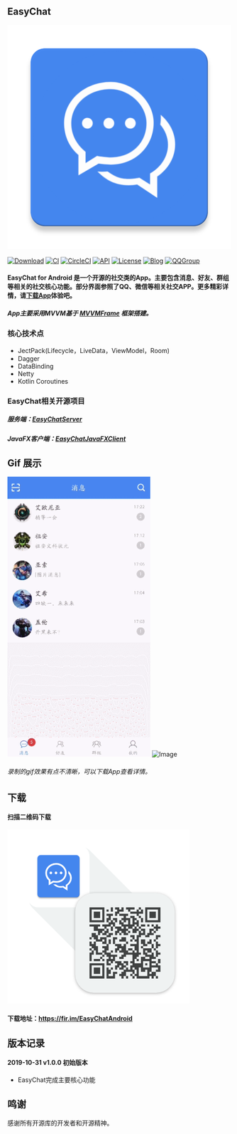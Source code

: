 ## EasyChat

![Image](app/src/main/ic_launcher-web.png)

[![Download](https://img.shields.io/badge/download-App-blue.svg)](https://raw.githubusercontent.com/yetel/EasyChatAndroidClient/master/app/release/app-release.apk)
[![CI](https://travis-ci.org/yetel/EasyChatAndroidClientAndroidClient.svg?branch=master)](https://travis-ci.org/yetel/EasyChatAndroidClient)
[![CircleCI](https://circleci.com/gh/yetel/EasyChatAndroidClient.svg?style=svg)](https://circleci.com/gh/yetel/EasyChatAndroidClient)
[![API](https://img.shields.io/badge/API-16%2B-blue.svg?style=flat)](https://android-arsenal.com/api?level=16)
[![License](https://img.shields.io/badge/license-Apche%202.0-blue.svg)](http://www.apache.org/licenses/LICENSE-2.0)
[![Blog](https://img.shields.io/badge/blog-Jenly-9933CC.svg)](https://jenly1314.github.io/)
[![QQGroup](https://img.shields.io/badge/QQGroup-20867961-blue.svg)](http://shang.qq.com/wpa/qunwpa?idkey=8fcc6a2f88552ea44b1411582c94fd124f7bb3ec227e2a400dbbfaad3dc2f5ad)


#### EasyChat for Android 是一个开源的社交类的App。主要包含消息、好友、群组等相关的社交核心功能。部分界面参照了QQ、微信等相关社交APP。更多精彩详情，请[下载App](https://raw.githubusercontent.com/yetel/EasyChatAndroidClient/master/app/release/app-release.apk)体验吧。

#####   App主要采用MVVM基于 [MVVMFrame](https://github.com/jenly1314/MVVMFrame) 框架搭建。

### 核心技术点

* JectPack(Lifecycle，LiveData，ViewModel，Room)
* Dagger
* DataBinding
* Netty
* Kotlin Coroutines


### EasyChat相关开源项目

##### 服务端：[EasyChatServer](https://github.com/yetel/EasyChatServer)
##### JavaFX客户端：[EasyChatJavaFXClient](https://github.com/yetel/EasyChatJavaFXClient)

## Gif 展示
![Image](art/GIF.gif)
![Image](art/GIF2.gif)

###### 录制的gif效果有点不清晰，可以下载App查看详情。

## 下载

####    扫描二维码下载
![QR_CODE](art/QR_EasyChat.png)
####    下载地址：https://fir.im/EasyChatAndroid

## 版本记录

#### 2019-10-31    v1.0.0    初始版本
*  EasyChat完成主要核心功能

## 鸣谢

感谢所有开源库的开发者和开源精神。



